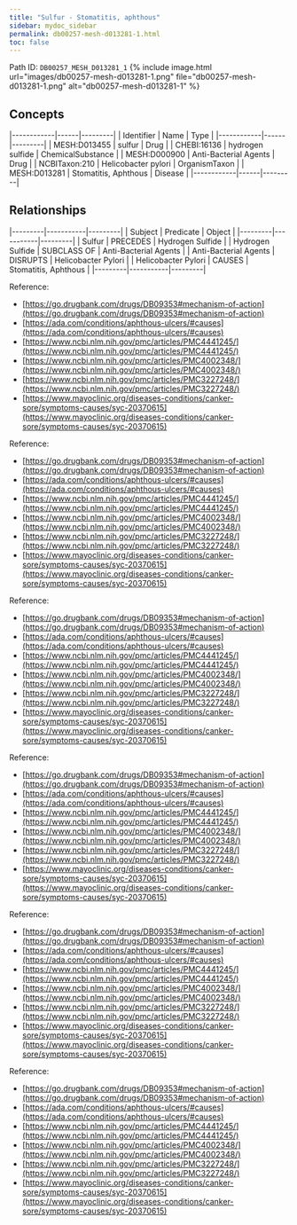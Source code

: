 ```yaml
---
title: "Sulfur - Stomatitis, aphthous"
sidebar: mydoc_sidebar
permalink: db00257-mesh-d013281-1.html
toc: false 
---
```



Path ID: `DB00257_MESH_D013281_1`
{% include image.html url="images/db00257-mesh-d013281-1.png" file="db00257-mesh-d013281-1.png" alt="db00257-mesh-d013281-1" %}

## Concepts

|------------|------|---------|
| Identifier | Name | Type    |
|------------|------|---------|
| MESH:D013455 | sulfur | Drug |
| CHEBI:16136 | hydrogen sulfide | ChemicalSubstance |
| MESH:D000900 | Anti-Bacterial Agents | Drug |
| NCBITaxon:210 | Helicobacter pylori | OrganismTaxon |
| MESH:D013281 | Stomatitis, Aphthous | Disease |
|------------|------|---------|

## Relationships

|---------|-----------|---------|
| Subject | Predicate | Object  |
|---------|-----------|---------|
| Sulfur | PRECEDES | Hydrogen Sulfide |
| Hydrogen Sulfide | SUBCLASS OF | Anti-Bacterial Agents |
| Anti-Bacterial Agents | DISRUPTS | Helicobacter Pylori |
| Helicobacter Pylori | CAUSES | Stomatitis, Aphthous |
|---------|-----------|---------|

Reference: 
  - [https://go.drugbank.com/drugs/DB09353#mechanism-of-action](https://go.drugbank.com/drugs/DB09353#mechanism-of-action)
  - [https://ada.com/conditions/aphthous-ulcers/#causes](https://ada.com/conditions/aphthous-ulcers/#causes)
  - [https://www.ncbi.nlm.nih.gov/pmc/articles/PMC4441245/](https://www.ncbi.nlm.nih.gov/pmc/articles/PMC4441245/)
  - [https://www.ncbi.nlm.nih.gov/pmc/articles/PMC4002348/](https://www.ncbi.nlm.nih.gov/pmc/articles/PMC4002348/)
  - [https://www.ncbi.nlm.nih.gov/pmc/articles/PMC3227248/](https://www.ncbi.nlm.nih.gov/pmc/articles/PMC3227248/)
  - [https://www.mayoclinic.org/diseases-conditions/canker-sore/symptoms-causes/syc-20370615](https://www.mayoclinic.org/diseases-conditions/canker-sore/symptoms-causes/syc-20370615)

Reference: 
  - [https://go.drugbank.com/drugs/DB09353#mechanism-of-action](https://go.drugbank.com/drugs/DB09353#mechanism-of-action)
  - [https://ada.com/conditions/aphthous-ulcers/#causes](https://ada.com/conditions/aphthous-ulcers/#causes)
  - [https://www.ncbi.nlm.nih.gov/pmc/articles/PMC4441245/](https://www.ncbi.nlm.nih.gov/pmc/articles/PMC4441245/)
  - [https://www.ncbi.nlm.nih.gov/pmc/articles/PMC4002348/](https://www.ncbi.nlm.nih.gov/pmc/articles/PMC4002348/)
  - [https://www.ncbi.nlm.nih.gov/pmc/articles/PMC3227248/](https://www.ncbi.nlm.nih.gov/pmc/articles/PMC3227248/)
  - [https://www.mayoclinic.org/diseases-conditions/canker-sore/symptoms-causes/syc-20370615](https://www.mayoclinic.org/diseases-conditions/canker-sore/symptoms-causes/syc-20370615)

Reference: 
  - [https://go.drugbank.com/drugs/DB09353#mechanism-of-action](https://go.drugbank.com/drugs/DB09353#mechanism-of-action)
  - [https://ada.com/conditions/aphthous-ulcers/#causes](https://ada.com/conditions/aphthous-ulcers/#causes)
  - [https://www.ncbi.nlm.nih.gov/pmc/articles/PMC4441245/](https://www.ncbi.nlm.nih.gov/pmc/articles/PMC4441245/)
  - [https://www.ncbi.nlm.nih.gov/pmc/articles/PMC4002348/](https://www.ncbi.nlm.nih.gov/pmc/articles/PMC4002348/)
  - [https://www.ncbi.nlm.nih.gov/pmc/articles/PMC3227248/](https://www.ncbi.nlm.nih.gov/pmc/articles/PMC3227248/)
  - [https://www.mayoclinic.org/diseases-conditions/canker-sore/symptoms-causes/syc-20370615](https://www.mayoclinic.org/diseases-conditions/canker-sore/symptoms-causes/syc-20370615)

Reference: 
  - [https://go.drugbank.com/drugs/DB09353#mechanism-of-action](https://go.drugbank.com/drugs/DB09353#mechanism-of-action)
  - [https://ada.com/conditions/aphthous-ulcers/#causes](https://ada.com/conditions/aphthous-ulcers/#causes)
  - [https://www.ncbi.nlm.nih.gov/pmc/articles/PMC4441245/](https://www.ncbi.nlm.nih.gov/pmc/articles/PMC4441245/)
  - [https://www.ncbi.nlm.nih.gov/pmc/articles/PMC4002348/](https://www.ncbi.nlm.nih.gov/pmc/articles/PMC4002348/)
  - [https://www.ncbi.nlm.nih.gov/pmc/articles/PMC3227248/](https://www.ncbi.nlm.nih.gov/pmc/articles/PMC3227248/)
  - [https://www.mayoclinic.org/diseases-conditions/canker-sore/symptoms-causes/syc-20370615](https://www.mayoclinic.org/diseases-conditions/canker-sore/symptoms-causes/syc-20370615)

Reference: 
  - [https://go.drugbank.com/drugs/DB09353#mechanism-of-action](https://go.drugbank.com/drugs/DB09353#mechanism-of-action)
  - [https://ada.com/conditions/aphthous-ulcers/#causes](https://ada.com/conditions/aphthous-ulcers/#causes)
  - [https://www.ncbi.nlm.nih.gov/pmc/articles/PMC4441245/](https://www.ncbi.nlm.nih.gov/pmc/articles/PMC4441245/)
  - [https://www.ncbi.nlm.nih.gov/pmc/articles/PMC4002348/](https://www.ncbi.nlm.nih.gov/pmc/articles/PMC4002348/)
  - [https://www.ncbi.nlm.nih.gov/pmc/articles/PMC3227248/](https://www.ncbi.nlm.nih.gov/pmc/articles/PMC3227248/)
  - [https://www.mayoclinic.org/diseases-conditions/canker-sore/symptoms-causes/syc-20370615](https://www.mayoclinic.org/diseases-conditions/canker-sore/symptoms-causes/syc-20370615)

Reference: 
  - [https://go.drugbank.com/drugs/DB09353#mechanism-of-action](https://go.drugbank.com/drugs/DB09353#mechanism-of-action)
  - [https://ada.com/conditions/aphthous-ulcers/#causes](https://ada.com/conditions/aphthous-ulcers/#causes)
  - [https://www.ncbi.nlm.nih.gov/pmc/articles/PMC4441245/](https://www.ncbi.nlm.nih.gov/pmc/articles/PMC4441245/)
  - [https://www.ncbi.nlm.nih.gov/pmc/articles/PMC4002348/](https://www.ncbi.nlm.nih.gov/pmc/articles/PMC4002348/)
  - [https://www.ncbi.nlm.nih.gov/pmc/articles/PMC3227248/](https://www.ncbi.nlm.nih.gov/pmc/articles/PMC3227248/)
  - [https://www.mayoclinic.org/diseases-conditions/canker-sore/symptoms-causes/syc-20370615](https://www.mayoclinic.org/diseases-conditions/canker-sore/symptoms-causes/syc-20370615)

